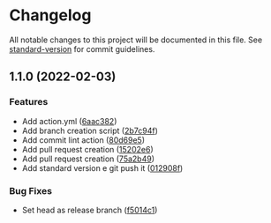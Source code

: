 # Changelog

All notable changes to this project will be documented in this file. See [standard-version](https://github.com/conventional-changelog/standard-version) for commit guidelines.

## 1.1.0 (2022-02-03)


### Features

* Add action.yml ([6aac382](https://github.com/Wuerike/standard-version-release-branch/commit/6aac3824f9cce1215e9fd128cb13a85af7145cd5))
* Add branch creation script ([2b7c94f](https://github.com/Wuerike/standard-version-release-branch/commit/2b7c94fb6d755d1ce511c81931ba847463eecd36))
* Add commit lint action ([80d69e5](https://github.com/Wuerike/standard-version-release-branch/commit/80d69e55aaae15688319aee89d5fe3c00e03b56a))
* Add pull request creation ([15202e6](https://github.com/Wuerike/standard-version-release-branch/commit/15202e6465cf2c66cdb1934391554e0d7fdb56d9))
* Add pull request creation ([75a2b49](https://github.com/Wuerike/standard-version-release-branch/commit/75a2b49526abdebe88dea16b5b43f1307579a8d3))
* Add standard version e git push it ([012908f](https://github.com/Wuerike/standard-version-release-branch/commit/012908f6a74dd4363a9459a29135300ffa815924))


### Bug Fixes

* Set head as release branch ([f5014c1](https://github.com/Wuerike/standard-version-release-branch/commit/f5014c197dfe6a919f688f436f66e28f41afcb07))
